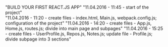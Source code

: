 "BUILD YOUR FIRST REACT.JS APP" 
"11.04.2016 - 11:45 - start of the project"  
"11.04.2016 - 11:20 - create files - index.html, Main.js, webpack.config.js; configuration of the project" 
"11.04.2016 - 14:20 - create files - App.js, Home.js, routes.js; divide into main page and subpages" 
"11.04.2016 - 15:25 - create files - UserProfile.js, Repos.js, Notes.js; update file - Profile.js; divide subpage into 3 sections" 

